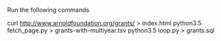 Run the following commands

curl http://www.arnoldfoundation.org/grants/ > index.html
python3.5 fetch_page.py > grants-with-multiyear.tsv
python3.5 loop.py > grants.sql
